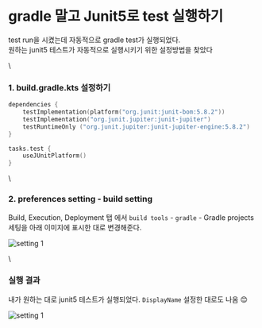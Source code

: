 # gradle 말고 Junit5로 test 실행하기

test run을 시켰는데 자동적으로 gradle test가 실행되었다.\
원하는 junit5 테스트가 자동적으로 실행시키기 위한 설정방법을 찾았다

\


### 1. build.gradle.kts 설정하기

```kotlin
dependencies {
    testImplementation(platform("org.junit:junit-bom:5.8.2"))
    testImplementation("org.junit.jupiter:junit-jupiter")
    testRuntimeOnly ("org.junit.jupiter:junit-jupiter-engine:5.8.2")
}

tasks.test {
    useJUnitPlatform()
}
```

\


### 2. preferences setting - build setting

Build, Execution, Deployment 탭 에서 `build tools` - `gradle` - Gradle projects 세팅을 아래 이미지에 표시한 대로 변경해준다.

![setting 1](../images/IDE\_기타/intellij\_junit5\_test\_runner.png)

\


### 실행 결과

내가 원하는 대로 junit5 테스트가 실행되었다. `DisplayName` 설정한 대로도 나옴 😊

![setting 1](../images/IDE\_기타/intellij\_junit5\_test\_runner2.png)
